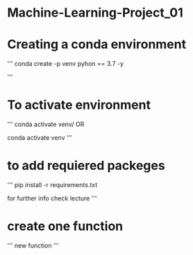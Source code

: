 # Machine-Learning-Project_01


# Creating a conda environment
'''
conda create -p venv pyhon == 3.7 -y 

'''
# To activate environment
'''
conda activate venv/
OR

conda activate venv
'''
# to add requiered packeges
'''
pip install -r requirements.txt


for further info check lecture
'''
# create one function
'''
new function
'''
